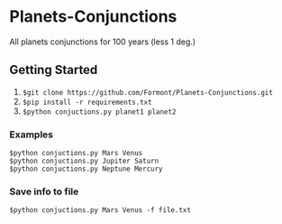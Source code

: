 # Planets-Conjunctions
All planets conjunctions for 100 years (less 1 deg.) 

## Getting Started
1. `$git clone https://github.com/Formont/Planets-Conjunctions.git`
2. `$pip install -r requirements.txt`
3. `$python conjuctions.py planet1 planet2`

### Examples
`$python conjuctions.py Mars Venus` <br>
`$python conjuctions.py Jupiter Saturn` <br>
`$python conjuctions.py Neptune Mercury`

### Save info to file
`$python conjuctions.py Mars Venus -f file.txt`

